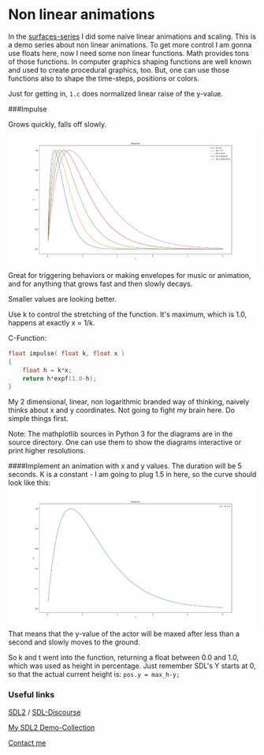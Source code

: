 

# Non linear animations

In the [surfaces-series](https://github.com/Acry/SDL2-Surfaces) I did some naive linear animations and scaling. This is a demo series about non linear animations. To get more control I am gonna use floats here, now I need some non linear functions. Math provides tons of those functions. In computer graphics shaping functions are well known and used to create procedural graphics, too. But, one can use those functions also to shape the time-steps, positions or colors.

Just for getting in, `1.c` does normalized linear raise of the y-value.

###Impulse

Grows quickly, falls off slowly.
![](impulse_n.png)
Great for triggering behaviors or making envelopes for music or animation, and for anything that grows fast and then slowly decays.

Smaller values are looking better.

Use k to control the stretching of the function.
It's maximum, which is 1.0, happens at exactly x = 1/k.

C-Function:
```c   
float impulse( float k, float x )
{
    float h = k*x;
    return h*expf(1.0-h);
}
```

My 2 dimensional, linear, non logarithmic branded way of thinking, naively thinks about x and y coordinates. Not going to fight my brain here. Do simple things first.

Note:
The mathplotlib sources in Python 3 for the diagrams are in the source directory.
One can use them to show the diagrams interactive or print higher resolutions.

####Implement an animation with x and y values.
The duration will be 5 seconds.
K is a constant  - I am going to plug 1.5 in here, so the curve should look like this:
![](impulse.png)
That means that the y-value of the actor will be maxed after less than a second and slowly moves to the ground.

So k and t went into the function, returning a float between 0.0 and 1.0, which was used as height in percentage. Just remember SDL's Y starts at 0, so that the actual current height is:
`pos.y = max_h-y;`

### Useful links
[SDL2](https://www.libsdl.org/) / [SDL-Discourse](https://discourse.libsdl.org)  

[My SDL2 Demo-Collection](https://acry.github.io/c.html)

[Contact me](https://acry.github.io/#contact)
